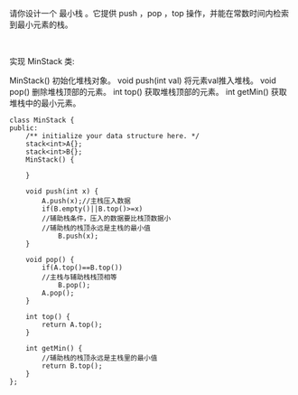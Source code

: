 请你设计一个 最小栈 。它提供 push ，pop ，top 操作，并能在常数时间内检索到最小元素的栈。

 

实现 MinStack 类:

MinStack() 初始化堆栈对象。
void push(int val) 将元素val推入堆栈。
void pop() 删除堆栈顶部的元素。
int top() 获取堆栈顶部的元素。
int getMin() 获取堆栈中的最小元素。

```
class MinStack {
public:
    /** initialize your data structure here. */
    stack<int>A{};
    stack<int>B{};
    MinStack() {

    }
    
    void push(int x) {
        A.push(x);//主栈压入数据
        if(B.empty()||B.top()>=x)
        //辅助栈条件，压入的数据要比栈顶数据小
        //辅助栈的栈顶永远是主栈的最小值
            B.push(x);
    }
    
    void pop() {
        if(A.top()==B.top())
        //主栈与辅助栈栈顶相等
            B.pop();
        A.pop();
    }
    
    int top() {
        return A.top();
    }
    
    int getMin() {
        //辅助栈的栈顶永远是主栈里的最小值
        return B.top();
    }
};
```